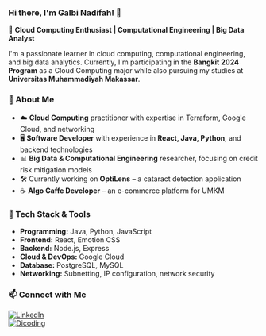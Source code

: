 ### Hi there, I'm Galbi Nadifah! 👋

🚀 **Cloud Computing Enthusiast | Computational Engineering | Big Data Analyst**

I'm a passionate learner in cloud computing, computational engineering, and big data analytics. Currently, I'm participating in the **Bangkit 2024 Program** as a Cloud Computing major while also pursuing my studies at **Universitas Muhammadiyah Makassar**.

### 🌟 About Me
- ☁️ **Cloud Computing** practitioner with expertise in Terraform, Google Cloud, and networking
- 🖥️ **Software Developer** with experience in **React, Java, Python**, and backend technologies
- 📊 **Big Data & Computational Engineering** researcher, focusing on credit risk mitigation models
- 🛠️ Currently working on **OptiLens** – a cataract detection application
- ☕ **Algo Caffe Developer** – an e-commerce platform for UMKM

### 🔧 Tech Stack & Tools
- **Programming:** Java, Python, JavaScript
- **Frontend:** React, Emotion CSS
- **Backend:** Node.js, Express
- **Cloud & DevOps:** Google Cloud
- **Database:** PostgreSQL, MySQL
- **Networking:** Subnetting, IP configuration, network security

### 📫 Connect with Me
[![LinkedIn](https://img.shields.io/badge/LinkedIn-blue?style=flat&logo=linkedin)](https://www.linkedin.com/in/galbi-nadifah-3810072a9/)  
[![Dicoding](https://img.shields.io/badge/Dicoding-blue?style=flat&logo=dicoding)](https://www.dicoding.com/users/galbi-nadifah/academies)  
